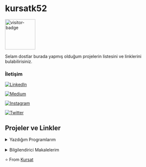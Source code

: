 # kursatk52


<img src="https://visitor-badge.laobi.icu/badge?page_id=kursatk52.kursatk52" alt="visitor-badge" style="width:100px;"/>

Selam dostlar burada yapmış olduğum projelerin listesini ve linklerini bulabilirisiniz.

### İletişim

<p align="center">

<a href="https://www.linkedin.com/in/kursatk52/"><img alt="LinkedIn" src="https://img.shields.io/badge/LinkedIn-Kursat%20Korkmaz-blue?style=flat-square&logo=linkedin">
</a>

<a href="https://medium.com/@kursatk52/"><img alt="Medium" src="https://img.shields.io/badge/Medium-@kursatk52-blue?style=flat-square&logo=Medium">
</a>

<a href="https://www.instagram.com/kursatk52/"><img alt="Instagram" src="https://img.shields.io/badge/Instagram-kursatk52-blue?style=flat-square&logo=instagram">
</a>

<a href="https://www.twitter.com/kursatk52/"><img alt="Twitter" src="https://img.shields.io/badge/Twitter-kursatk52-blue?style=flat-square&logo=twitter">
</a>
</p>

## Projeler ve Linkler
<details>
<summary>Yazdığım Programlarım</summary>
<ul>

<li><a href="https://github.com/kursatk52/insta-phishing">insta-phishing</a> : Instagram Social Engineering Tool </br> <img src="https://visitor-badge.laobi.icu/badge?page_id=kursatk52.insta-phishing" alt="visitor-badge" style="width:100px;"/></li>

</ul>

</details>
</br>
<details>
<summary>Bilgilendirici Makalelerim</summary>
<ul>

<li><a href="https://github.com/kursatk52/temel-kriptografi">temel-kriptografi</a> : Kriptografi hakkında temel bilgiler; AES,DES,RSA gibi algoritmaların detaylı incelenmesini içeren bir makale.</br><img src="https://visitor-badge.laobi.icu/badge?page_id=kursatk52.temel-kriptografi" alt="visitor-badge" style="width:100px;"/>
</li>

<li><a href="https://github.com/kursatk52/android-analiz-araclari">android-analiz-araclari</a> : Android reverse engineering için temel araçların listelendiği makale. </br><img src="https://visitor-badge.laobi.icu/badge?page_id=kursatk52.android-analiz-araclari" alt="visitor-badge" style="width:100px;"/>
</li>

<li><a href="https://medium.com/@kursatk52/1-xxe-injection-portswigger-t%C3%BCrk%C3%A7e-%C3%A7eviri-9a8285ec03d">1# Portswigger XXE Zafiyeti Türkçe Çeviri</a> : Portswigger'da paylaşılmış olan XXE açığını anlatan yazının türkçe çevirisi.</br>
</li>
</br>

<li><a href="https://kursatk52.medium.com/2-xxe-injection-portswigger-t%C3%BCrk%C3%A7e-%C3%A7eviri-68ee23733088">2# Portswigger XXE Zafiyeti Türkçe Çeviri</a> : Portswigger'da paylaşılmış olan XXE açığını anlatan yazının türkçe çevirisi.</br>
</li>

</br>
<li><a href="https://kursatk52.medium.com/ssh-user-authentication-kullan%C4%B1c%C4%B1-do%C4%9Frulama-i%CC%87%C5%9Flemi-59240cba6e2a">SSH User Authentication</a> : Bu yazımda sizlere SSH ile uzaktan başka bir cihaza bağlanırken iki cihaz arasındaki kullanıcının doğrulanması işleminin nasıl gerçekleştiğinden bahsettim. </br>
</li>

</ul>



</details>



⭐️ From [Kursat](https://github.com/kursatk52)

